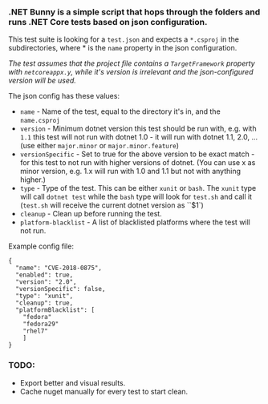 ### .NET Bunny is a simple script that hops through the folders and runs .NET Core tests based on json configuration.

This test suite is looking for a `test.json` and expects a `*.csproj` in the subdirectories, where * is the `name` property in the json configuration.

_The test assumes that the project file contains a `TargetFramework` property with `netcoreappx.y`, while it's version is irrelevant and the json-configured version will be used._

The json config has these values:

* `name` - Name of the test, equal to the directory it's in, and the `name.csproj`
* `version` - Minimum dotnet version this test should be run with, e.g. with `1.1` this test will not run with dotnet 1.0 - it will run with dotnet 1.1, 2.0, ... (use either `major.minor` or `major.minor.feature`)
* `versionSpecific` - Set to true for the above version to be exact match - for this test to not run with higher versions of dotnet. (You can use x as minor version, e.g. 1.x will run with 1.0 and 1.1 but not with anything higher.)
* `type` - Type of the test. This can be either `xunit` or `bash`. The `xunit` type will call `dotnet test` while the `bash` type will look for `test.sh` and call it (`test.sh` will receive the current dotnet version as ``$1`)
* `cleanup` - Clean up before running the test.
* `platform-blacklist` - A list of blacklisted platforms where the test will not run.

Example config file: 
```
{
  "name": "CVE-2018-0875",
  "enabled": true,
  "version": "2.0",
  "versionSpecific": false,
  "type": "xunit",
  "cleanup": true,
  "platformBlacklist": [
    "fedora"
    "fedora29"
    "rhel7"
    ]
}
```

### TODO:

* Export better and visual results.
* Cache nuget manually for every test to start clean.
